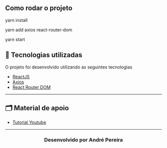 
## Como rodar o projeto

yarn install 

yarn add axios react-router-dom

yarn start

## 🚀 Tecnologias utilizadas

O projeto foi desenvolvido utilizando as seguintes tecnologias

- [ReactJS](https://pt-br.reactjs.org/)
- [Axios](https://github.com/axios/axios)
- [React Router DOM](https://reactrouter.com/web/guides/quick-start)

---


## 🗂 Material de apoio

- [Tutorial Youtube](https://www.youtube.com/watch?v=Aq6grUWQDjc&t=121s)

---

<h3 align="center">Desenvolvido por André Pereira </h3>
